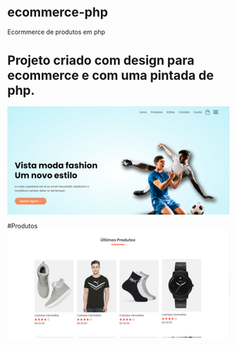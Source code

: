 # ecommerce-php
Ecormmerce de produtos em php
# Projeto criado com design para ecommerce e com uma pintada de php.
![Alt text](images/ec.png)

#Produtos
![Alt text](images/dfd.png)
